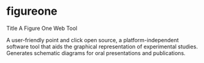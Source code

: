 # figureone

Title
A Figure One Web Tool

A user-friendly point and click open source, a platform-independent software tool that aids the graphical representation of experimental studies. Generates schematic diagrams for oral presentations and publications.

